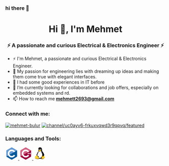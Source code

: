 ### hi there 👋

<!--
**mehmetbb/mehmetbb** is a ✨ _special_ ✨ repository because its `README.md` (this file) appears on your GitHub profile.

Here are some ideas to get you started:

- 🔭 I’m currently working on ...
- 🌱 I’m currently learning ...
- 👯 I’m looking to collaborate on ...
- 🤔 I’m looking for help with ...
- 💬 Ask me about ...
- 📫 How to reach me: ...
- 😄 Pronouns: ...
- ⚡ Fun fact: ...
I'm Mehmet, a passionate and curious Electrical & Electronics Engineer. My passion for software lies with dreaming up ideas and making them come true with elegant interfaces. I had some good experiences in IT before. I am currently open to job offers and collaborations, especially on embedded systems and rd.
-->

<h1 align="center">Hi 👋, I'm Mehmet</h1>
<h3 align="center">⚡ A passionate and curious Electrical & Electronics Engineer ⚡</h3>


- ⚡ I'm Mehmet, a passionate and curious Electrical & Electronics Engineer.
- 💫 My passion for engineering lies with dreaming up ideas and making them come true with elegant interfaces.
- 💼 I had some good experiences in IT before
- 👀 I’m currently looking for collaborations and job offers, especially on embedded systems and rd.
- 📫 How to reach me **mehmett2693@gmail.com**

<h3 align="left">Connect with me:</h3>
<p align="left">
<a href="https://linkedin.com/in/mehmet-bulur" target="blank"><img align="center" src="https://raw.githubusercontent.com/rahuldkjain/github-profile-readme-generator/master/src/images/icons/Social/linked-in-alt.svg" alt="mehmet-bulur" height="30" width="40" /></a>
<a href="https://www.youtube.com/c/channel/uc0ayv6-frkuxvqwd3r9qpvq/featured" target="blank"><img align="center" src="https://raw.githubusercontent.com/rahuldkjain/github-profile-readme-generator/master/src/images/icons/Social/youtube.svg" alt="channel/uc0ayv6-frkuxvqwd3r9qpvq/featured" height="30" width="40" /></a>
</p>

<h3 align="left">Languages and Tools:</h3>
<p align="left"> <a href="https://www.cprogramming.com/" target="_blank" rel="noreferrer"> <img src="https://raw.githubusercontent.com/devicons/devicon/master/icons/c/c-original.svg" alt="c" width="40" height="40"/> </a> <a href="https://www.w3schools.com/cpp/" target="_blank" rel="noreferrer"> <img src="https://raw.githubusercontent.com/devicons/devicon/master/icons/cplusplus/cplusplus-original.svg" alt="cplusplus" width="40" height="40"/> </a> <a href="https://www.linux.org/" target="_blank" rel="noreferrer"> <img src="https://raw.githubusercontent.com/devicons/devicon/master/icons/linux/linux-original.svg" alt="linux" width="40" height="40"/> </a> </p>
